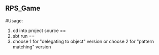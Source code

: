 ## RPS_Game

#Usage:
1. cd into project source
==
2. sbt run
==
3. choose 1 for "delegating to object" version or choose 2 for "pattern matching" version
